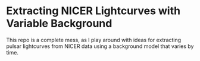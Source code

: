 # Extracting NICER Lightcurves with Variable Background

This repo is a complete mess, as I play around with ideas for extracting pulsar lightcurves from NICER data using a background model that varies by time.